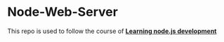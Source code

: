 # Node-Web-Server
This repo is used to follow the course of [**Learning node.js development**][1]

[1]: https://www.amazon.com/Learning-Node-js-Development-fundamentals-applications-ebook/dp/B077XFXWH9